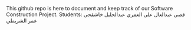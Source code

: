 This github repo is here to document and keep track of our Software Construction Project.
Students:
قصي عبدالعال 
علي العمري
عبدالجليل خاشقجي 
عمر الشريطي 
